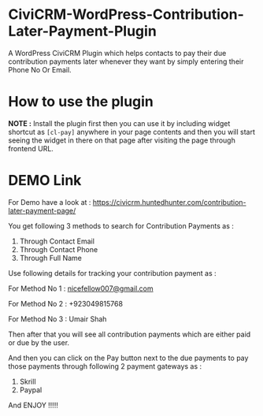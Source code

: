 # CiviCRM-WordPress-Contribution-Later-Payment-Plugin
A WordPress CiviCRM Plugin which helps contacts to pay their due contribution payments later whenever they want by simply entering their Phone No Or Email.

# How to use the plugin

**NOTE :** Install the plugin first then you can use it by including widget shortcut as `[cl-pay]` anywhere in your page contents and then you will start seeing the widget in there on that page after visiting the page through frontend URL.

# DEMO Link
For Demo have a look at : https://civicrm.huntedhunter.com/contribution-later-payment-page/

You get following 3 methods to search for Contribution Payments as : 
1) Through Contact Email
2) Through Contact Phone
3) Through Full Name

Use following details for tracking your contribution payment as :

For Method No 1 : nicefellow007@gmail.com

For Method No 2 : +923049815768

For Method No 3 : Umair Shah

Then after that you will see all contribution payments which are either paid or due by the user.

And then you can click on the Pay button next to the due payments to pay those payments through following 2 payment gateways as : 

1) Skrill
2) Paypal

And ENJOY !!!!!
